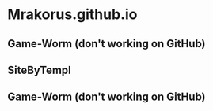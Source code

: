 # Mrakorus.github.io

## Game-Worm (don't working on GitHub)

[Перейти на сайт]: http://Mrakorus.github.io/Game-Worm/ "Перейти"

## SiteByTempl

[Перейти на сайт]: http://Mrakorus.github.io/SiteByTempl/

## Game-Worm (don't working on GitHub)

[Перейти на сайт]: http://Mrakorus.github.io/SiteByTempl2_corporate-landing/

